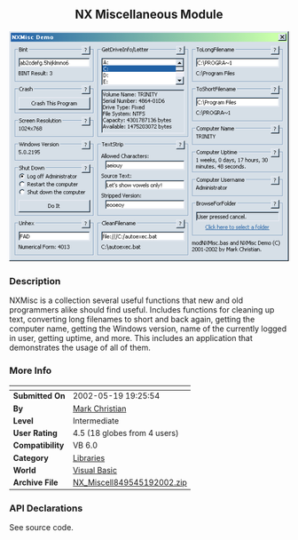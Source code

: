 ﻿<div align="center">

## NX Miscellaneous Module

<img src="PIC20025191439233911.gif">
</div>

### Description

NXMisc is a collection several useful functions that new and old programmers alike should find useful. Includes functions for cleaning up text, converting long filenames to short and back again, getting the computer name, getting the Windows version, name of the currently logged in user, getting uptime, and more. This includes an application that demonstrates the usage of all of them.
 
### More Info
 


<span>             |<span>
---                |---
**Submitted On**   |2002-05-19 19:25:54
**By**             |[Mark Christian](https://github.com/Planet-Source-Code/PSCIndex/blob/master/ByAuthor/mark-christian.md)
**Level**          |Intermediate
**User Rating**    |4.5 (18 globes from 4 users)
**Compatibility**  |VB 6\.0
**Category**       |[Libraries](https://github.com/Planet-Source-Code/PSCIndex/blob/master/ByCategory/libraries__1-49.md)
**World**          |[Visual Basic](https://github.com/Planet-Source-Code/PSCIndex/blob/master/ByWorld/visual-basic.md)
**Archive File**   |[NX\_Miscell849545192002\.zip](https://github.com/Planet-Source-Code/mark-christian-nx-miscellaneous-module__1-34918/archive/master.zip)

### API Declarations

See source code.






